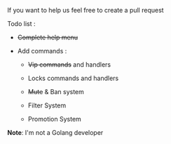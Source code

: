 If you want to help us feel free to create a pull request

Todo list :

- ~~Complete help menu~~

- Add commands :

  - ~~Vip commands~~ and handlers
  
  - Locks commands and handlers

  - ~~Mute~~ & Ban system
  - Filter System
  - Promotion System


**Note**: I'm not a Golang developer

